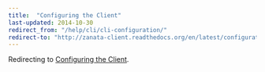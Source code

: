 ```yaml
---
title:  "Configuring the Client"
last-updated: 2014-10-30
redirect_from: "/help/cli/cli-configuration/"
redirect-to: "http://zanata-client.readthedocs.org/en/latest/configuration/"
---
```


Redirecting to [Configuring the Client](http://zanata-client.readthedocs.org/en/latest/configuration/).
